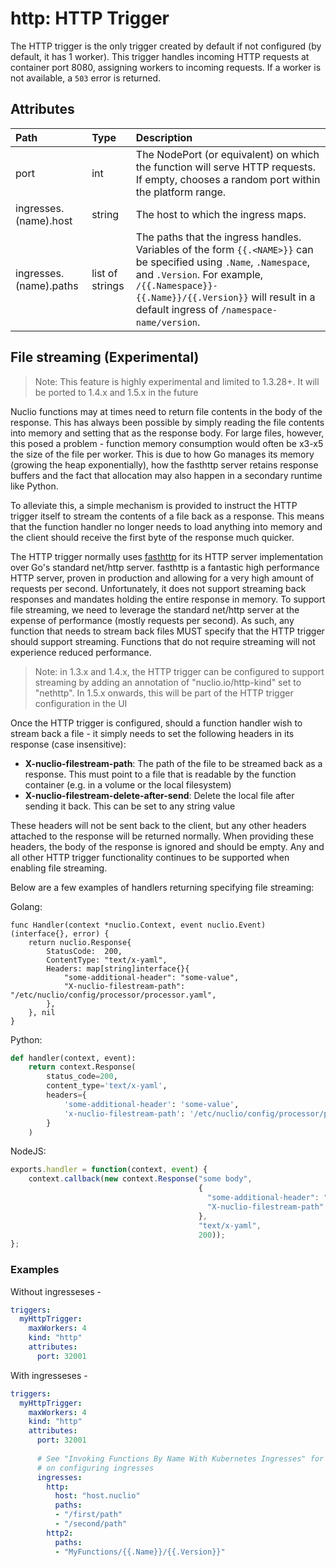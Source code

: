 # http: HTTP Trigger

The HTTP trigger is the only trigger created by default if not configured (by default, it has 1 worker). This trigger handles incoming HTTP requests at container port 8080, assigning workers to incoming requests. If a worker is not available, a `503` error is returned.

## Attributes

| **Path** | **Type** | **Description** |
| :--- | :--- | :--- |
| port | int | The NodePort (or equivalent) on which the function will serve HTTP requests. If empty, chooses a random port within the platform range. |
| ingresses.(name).host | string | The host to which the ingress maps. |
| ingresses.(name).paths | list of strings | The paths that the ingress handles. Variables of the form `{{.<NAME>}}` can be specified using `.Name`, `.Namespace`, and `.Version`. For example, `/{{.Namespace}}-{{.Name}}/{{.Version}}` will result in a default ingress of `/namespace-name/version`. |

## File streaming (Experimental)

> Note: This feature is highly experimental and limited to 1.3.28+. It will be ported to 1.4.x and 1.5.x in the future

Nuclio functions may at times need to return file contents in the body of the response. This has always been possible by simply reading the file contents into memory and setting that as the response body. For large files, however, this posed a problem - function memory consumption would often be x3-x5 the size of the file per worker. This is due to how Go manages its memory (growing the heap exponentially), how the fasthttp server retains response buffers and the fact that allocation may also happen in a secondary runtime like Python.

To alleviate this, a simple mechanism is provided to instruct the HTTP trigger itself to stream the contents of a file back as a response. This means that the function handler no longer needs to load anything into memory and the client should receive the first byte of the response much quicker.

The HTTP trigger normally uses [fasthttp](https://github.com/valyala/fasthttp) for its HTTP server implementation over Go's standard net/http server. fasthttp is a fantastic high performance HTTP server, proven in production and allowing for a very high amount of requests per second. Unfortunately, it does not support streaming back responses and mandates holding the entire response in memory. To support file streaming, we need to leverage the standard net/http server at the expense of performance (mostly requests per second). As such, any function that needs to stream back files MUST specify that the HTTP trigger should support streaming. Functions that do not require streaming will not experience reduced performance.

> Note: in 1.3.x and 1.4.x, the HTTP trigger can be configured to support streaming by adding an annotation of "nuclio.io/http-kind" set to "nethttp". In 1.5.x onwards, this will be part of the HTTP trigger configuration in the UI

Once the HTTP trigger is configured, should a function handler wish to stream back a file - it simply needs to set the following headers in its response (case insensitive):

- **X-nuclio-filestream-path**: The path of the file to be streamed back as a response. This must point to a file that is readable by the function container (e.g. in a volume or the local filesystem)
- **X-nuclio-filestream-delete-after-send**: Delete the local file after sending it back. This can be set to any string value

These headers will not be sent back to the client, but any other headers attached to the response will be returned normally. When providing these headers, the body of the response is ignored and should be empty. Any and all other HTTP trigger functionality continues to be supported when enabling file streaming.

Below are a few examples of handlers returning specifying file streaming:

Golang:
```golang
func Handler(context *nuclio.Context, event nuclio.Event) (interface{}, error) {
	return nuclio.Response{
		StatusCode:  200,
		ContentType: "text/x-yaml",
		Headers: map[string]interface{}{
			"some-additional-header": "some-value",
			"X-nuclio-filestream-path": "/etc/nuclio/config/processor/processor.yaml",
		},
	}, nil
}
```

Python:
```python
def handler(context, event):
    return context.Response(
        status_code=200,
        content_type='text/x-yaml',
        headers={
            'some-additional-header': 'some-value',
            'x-nuclio-filestream-path': '/etc/nuclio/config/processor/processor.yaml'
        }
    )
```

NodeJS:
```javascript
exports.handler = function(context, event) {
    context.callback(new context.Response("some body", 
                                          {
                                          	"some-additional-header": "some-value",
                                            "X-nuclio-filestream-path": "/etc/nuclio/config/processor/processor.yaml"  
                                          },
                                          "text/x-yaml",
                                          200));
};
```

### Examples

Without ingresseses -

```yaml
triggers:
  myHttpTrigger:
    maxWorkers: 4
    kind: "http"
    attributes:
      port: 32001
```

With ingresseses -

```yaml
triggers:
  myHttpTrigger:
    maxWorkers: 4
    kind: "http"
    attributes:
      port: 32001
  
      # See "Invoking Functions By Name With Kubernetes Ingresses" for more details
      # on configuring ingresses
      ingresses:
        http:
          host: "host.nuclio"
          paths:
          - "/first/path"
          - "/second/path"
        http2:
          paths:
          - "MyFunctions/{{.Name}}/{{.Version}}"
```

